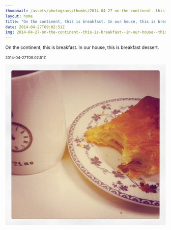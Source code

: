 ```yaml
---
thumbnail: /assets/photograms/thumbs/2014-04-27-on-the-continent--this-is-breakfast--in-our-house--this-is-breakfast-dessert-.png
layout: home
title: "On the continent, this is breakfast. In our house, this is breakfast dessert."
date: 2014-04-27T09:02:51Z
img: 2014-04-27-on-the-continent--this-is-breakfast--in-our-house--this-is-breakfast-dessert-.jpg
---
```


On the continent, this is breakfast. In our house, this is breakfast dessert.

<small>2014-04-27T09:02:51Z</small>

![On the continent, this is breakfast. In our house, this is breakfast dessert.](/assets/photograms/original/2014-04-27-on-the-continent--this-is-breakfast--in-our-house--this-is-breakfast-dessert-.jpg)
